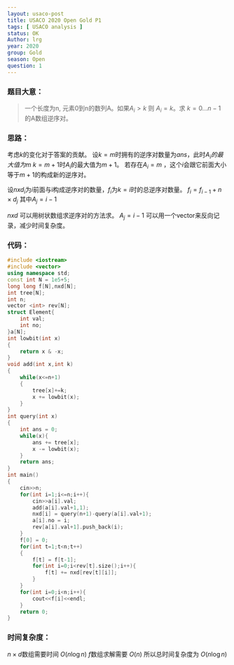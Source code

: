 ```yaml
---
layout: usaco-post
title: USACO 2020 Open Gold P1
tags: [ USACO analysis ]
status: OK
Author: lrg
year: 2020
group: Gold
season: Open
question: 1
---
```

### 题目大意：

>一个长度为n, 元素0到n的数列A。如果$A_i > k$ 则 $A_i = k$。求 $k = 0...n-1$ 的A数组逆序对。

### 思路：

考虑$k$的变化对于答案的贡献。
设$k=m$时拥有的逆序对数量为$ans$，此时$A_i的最大值为m$
$k=m+1$时$A_i$的最大值为$m+1$。
若存在$A_i = m$ ，这个$i$会跟它前面大小等于$m+1$的构成新的逆序对。

设$nxd_i$为$i$前面与i构成逆序对的数量，$f_i$为$k=i$时的总逆序对数量。
$f_i = f_{i-1} + n\times d_j$ 其中$A_j = i-1$

$nxd$ 可以用树状数组求逆序对的方法求。
$A_j = i-1$ 可以用一个vector来反向记录，减少时间复杂度。

### 代码：

```cpp
#include <iostream>
#include <vector>
using namespace std;
const int N = 1e5+5;
long long f[N],nxd[N];
int tree[N];
int n;
vector <int> rev[N];
struct Element{
	int val;
	int no;
}a[N];
int lowbit(int x)
{
	return x & -x;
}
void add(int x,int k)
{
	while(x<=n+1)
	{
		tree[x]+=k;
		x += lowbit(x);
	}
}
int query(int x)
{
	int ans = 0;
	while(x){
		ans += tree[x];
		x -= lowbit(x);
	}
	return ans;
}
int main()
{
	cin>>n;
	for(int i=1;i<=n;i++){
		cin>>a[i].val;
		add(a[i].val+1,1);
		nxd[i] = query(n+1)-query(a[i].val+1);
		a[i].no = i;
		rev[a[i].val+1].push_back(i);
	}
	f[0] = 0;
	for(int t=1;t<n;t++)
	{
		f[t] = f[t-1];
		for(int i=0;i<rev[t].size();i++){
			f[t] += nxd[rev[t][i]];
		}
	}
	for(int i=0;i<n;i++){
		cout<<f[i]<<endl;
	}
	return 0;
}
```

### 时间复杂度：
$n\times d$数组需要时间 $O(n\log{n})$
$f$数组求解需要 $O(n)$
所以总时间复杂度为 $O(n\log{n})$


